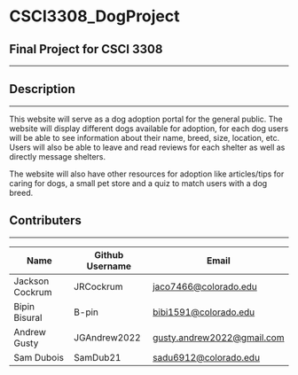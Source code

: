 # CSCI3308_DogProject
## Final Project for CSCI 3308
---


## Description
---
This website will serve as a dog adoption portal for the general public. The website will display different dogs available for adoption, for each dog users will be able to see information about their name, breed, size, location, etc. Users will also be able to leave and read reviews for each shelter as well as directly message shelters.

The website will also have other resources for adoption like articles/tips for caring for dogs, a small pet store and a quiz to match users with a dog breed.


## Contributers
---
|Name|Github Username|Email|
|----|---------------|-----|
|Jackson Cockrum|JRCockrum|jaco7466@colorado.edu|
|Bipin Bisural|B-pin|bibi1591@colorado.edu|
|Andrew Gusty|JGAndrew2022|gusty.andrew2022@gmail.com|
|Sam Dubois|SamDub21|sadu6912@colorado.edu|